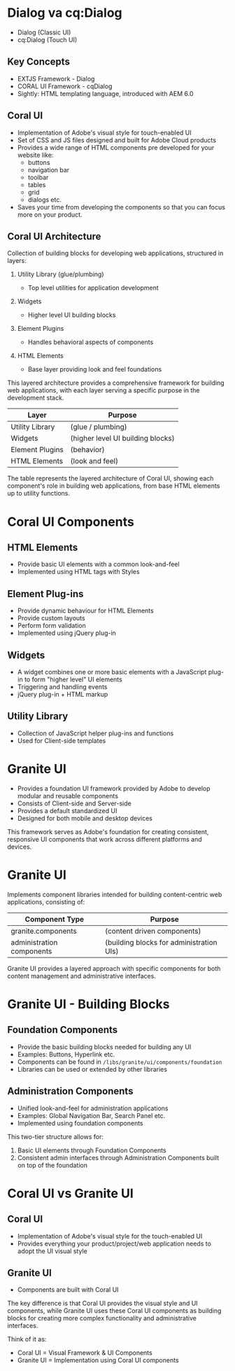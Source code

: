 
# Dialog va cq:Dialog

- Dialog (Classic UI)
- cq:Dialog (Touch UI)

## Key Concepts

- EXTJS Framework - Dialog
- CORAL UI Framework - cqDialog
- Sightly: HTML templating language, introduced with AEM 6.0


## Coral UI

- Implementation of Adobe's visual style for touch-enabled UI
- Set of CSS and JS files designed and built for Adobe Cloud products
- Provides a wide range of HTML components pre developed for your website like:
  - buttons
  - navigation bar
  - toolbar
  - tables
  - grid
  - dialogs
  etc.
- Saves your time from developing the components so that you can focus more on your product.


## Coral UI Architecture

Collection of building blocks for developing web applications, structured in layers:

1. Utility Library (glue/plumbing)
   - Top level utilities for application development

2. Widgets
   - Higher level UI building blocks

3. Element Plugins
   - Handles behavioral aspects of components

4. HTML Elements
   - Base layer providing look and feel foundations

This layered architecture provides a comprehensive framework for building web applications, with each layer serving a specific purpose in the development stack.

| Layer | Purpose |
|-------|----------|
| Utility Library | (glue / plumbing) |
| Widgets | (higher level UI building blocks) |
| Element Plugins | (behavior) |
| HTML Elements | (look and feel) |

The table represents the layered architecture of Coral UI, showing each component's role in building web applications, from base HTML elements up to utility functions.



# Coral UI Components

## HTML Elements
- Provide basic UI elements with a common look-and-feel
- Implemented using HTML tags with Styles

## Element Plug-ins
- Provide dynamic behaviour for HTML Elements
- Provide custom layouts
- Perform form validation
- Implemented using jQuery plug-in

## Widgets
- A widget combines one or more basic elements with a JavaScript plug-in to form "higher level" UI elements
- Triggering and handling events
- jQuery plug-in + HTML markup

## Utility Library
- Collection of JavaScript helper plug-ins and functions
- Used for Client-side templates


# Granite UI

- Provides a foundation UI framework provided by Adobe to develop modular and reusable components
- Consists of Client-side and Server-side
- Provides a default standardized UI
- Designed for both mobile and desktop devices

This framework serves as Adobe's foundation for creating consistent, responsive UI components that work across different platforms and devices.

# Granite UI

Implements component libraries intended for building content-centric web applications, consisting of:

| Component Type | Purpose |
|----------------|----------|
| granite.components | (content driven components) |
| administration components | (building blocks for administration UIs) |

Granite UI provides a layered approach with specific components for both content management and administrative interfaces.

# Granite UI - Building Blocks

## Foundation Components
- Provide the basic building blocks needed for building any UI
- Examples: Buttons, Hyperlink etc.
- Components can be found in `/libs/granite/ui/components/foundation`
- Libraries can be used or extended by other libraries

## Administration Components
- Unified look-and-feel for administration applications
- Examples: Global Navigation Bar, Search Panel etc.
- Implemented using foundation components 

This two-tier structure allows for:
1. Basic UI elements through Foundation Components
2. Consistent admin interfaces through Administration Components built on top of the foundation


# Coral UI vs Granite UI

## Coral UI
- Implementation of Adobe's visual style for the touch-enabled UI
- Provides everything your product/project/web application needs to adopt the UI visual style

## Granite UI
- Components are built with Coral UI

The key difference is that Coral UI provides the visual style and UI components, while Granite UI uses these Coral UI components as building blocks for creating more complex functionality and administrative interfaces.

Think of it as:
- Coral UI = Visual Framework & UI Components
- Granite UI = Implementation using Coral UI components